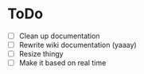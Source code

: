 # ToDo

 - [ ] Clean up documentation
 - [ ] Rewrite wiki documentation (yaaay)
 - [ ] Resize thingy
 - [ ] Make it based on real time